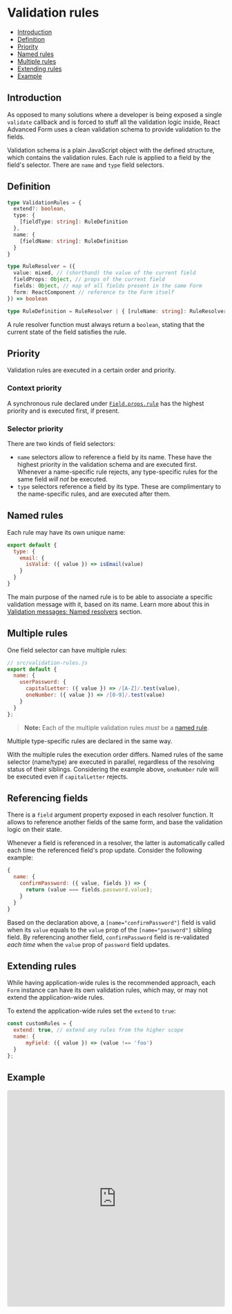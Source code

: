 # Validation rules

* [Introduction](#introduction)
* [Definition](#definition)
* [Priority](#priority)
* [Named rules](#named-rules)
* [Multiple rules](#multiple-rules)
* [Extending rules](#extending-rules)
* [Example](#example)

## Introduction
As opposed to many solutions where a developer is being exposed a single `validate` callback and is forced to stuff all the validation logic inside, React Advanced Form uses a clean validation schema to provide validation to the fields.

Validation schema is a plain JavaScript object with the defined structure, which contains the validation rules. Each rule is applied to a field by the field's selector. There are `name` and `type` field selectors.

## Definition

```ts
type ValidationRules = {
  extend?: boolean,
  type: {
    [fieldType: string]: RuleDefinition
  },
  name: {
    [fieldName: string]: RuleDefinition
  }
}

type RuleResolver = ({
  value: mixed, // (shorthand) the value of the current field
  fieldProps: Object, // props of the current field
  fields: Object, // map of all fields present in the same Form
  form: ReactComponent // reference to the Form itself
}) => boolean

type RuleDefinition = RuleResolver | { [ruleName: string]: RuleResolver;
```

A rule resolver function must always return a `boolean`, stating that the current state of the field satisfies the rule.

## Priority
Validation rules are executed in a certain order and priority.

### Context priority
A synchronous rule declared under [`Field.props.rule`](../components/Field/props/rule.md) has the highest priority and is executed first, if present.

### Selector priority
There are two kinds of field selectors:

* `name` selectors allow to reference a field by its name. These have the highest priority in the validation schema and are executed first. Whenever a name-specific rule rejects, any type-specific rules for the same field *will not* be executed.
* `type` selectors reference a field by its type. These are complimentary to the name-specific rules, and are executed after them.

## Named rules
Each rule may have its own unique name:

```jsx
export default {
  type: {
    email: {
      isValid: ({ value }) => isEmail(value)
    }
  }
}
```

The main purpose of the named rule is to be able to associate a specific validation message with it, based on its name. Learn more about this in [Validation messages: Named resolvers](./messages.md#named-resolvers) section.

## Multiple rules
One field selector can have multiple rules:

```jsx
// src/validation-rules.js
export default {
  name: {
    userPassword: {
      capitalLetter: ({ value }) => /[A-Z]/.test(value),
      oneNumber: ({ value }) => /[0-9]/.test(value)
    }
  }
};
```

> **Note:** Each of the multiple validation rules *must* be a [named rule](#named-rules).

Multiple type-specific rules are declared in the same way.

With the multiple rules the execution order differs. Named rules of the same selector (name/type) are executed in parallel, regardless of the resolving status of their siblings. Considering the example above, `oneNumber` rule will be executed even if `capitalLetter` rejects.

## Referencing fields
There is a `field` argument property exposed in each resolver function. It allows to reference another fields of the same form, and base the validation logic on their state.

Whenever a field is referenced in a resolver, the latter is automatically called each time the referenced field's prop update. Consider the following example:

```js
{
  name: {
    confirmPassword: ({ value, fields }) => {
      return (value === fields.password.value);
    }
  }
}
```

Based on the declaration above, a `[name="confirmPassword"]` field is valid when its `value` equals to the `value` prop of the `[name="password"]` sibling field. By referencing another field, `confirmPassword` field is re-validated *each time* when the `value` prop of `password` field updates.

## Extending rules
While having application-wide rules is the recommended approach, each `Form` instance can have its own validation rules, which may, or may not extend the application-wide rules.

To extend the application-wide rules set the `extend` to `true`:

```js
const customRules = {
  extend: true, // extend any rules from the higher scope
  name: {
      myField: ({ value }) => (value !== 'foo')
  }
};
```

## Example

<iframe src="https://codesandbox.io/embed/53wlvmp42l?module=%2Fsrc%2FSyncValidation.js&view=preview" style="width:100%; height:500px; border:0; border-radius: 4px; overflow:hidden;" sandbox="allow-modals allow-forms allow-popups allow-scripts allow-same-origin"></iframe>
